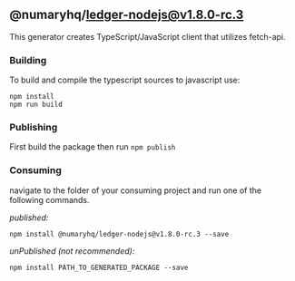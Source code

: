 ## @numaryhq/ledger-nodejs@v1.8.0-rc.3

This generator creates TypeScript/JavaScript client that utilizes fetch-api.

### Building

To build and compile the typescript sources to javascript use:
```
npm install
npm run build
```

### Publishing

First build the package then run ```npm publish```

### Consuming

navigate to the folder of your consuming project and run one of the following commands.

_published:_

```
npm install @numaryhq/ledger-nodejs@v1.8.0-rc.3 --save
```

_unPublished (not recommended):_

```
npm install PATH_TO_GENERATED_PACKAGE --save
